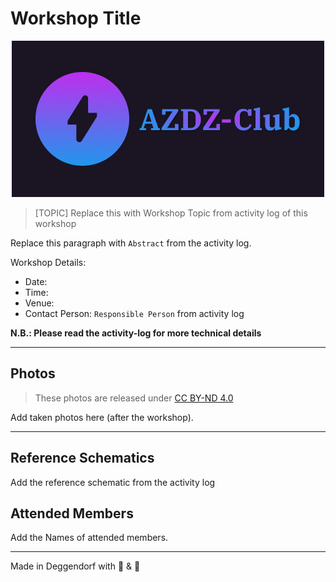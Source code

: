 # Workshop Title

<p align="center">
    <img width="500" height="250" src="./.azdz/logo-horizontal-dark.png"/>
</p>

> [TOPIC] Replace this with Workshop Topic from activity log of this workshop

Replace this paragraph with `Abstract` from the activity log.

Workshop Details:

- Date:
- Time:
- Venue:
- Contact Person: `Responsible Person` from activity log

**N.B.: Please read the activity-log for more technical details**

---

## Photos

> These photos are released under 
> [CC BY-ND 4.0](https://creativecommons.org/licenses/by-nd/4.0/)

Add taken photos here (after the workshop).

---

## Reference Schematics

Add the reference schematic from the activity log

## Attended Members

Add the Names of attended members.

---

Made in Deggendorf with :beers: & :pretzel:
